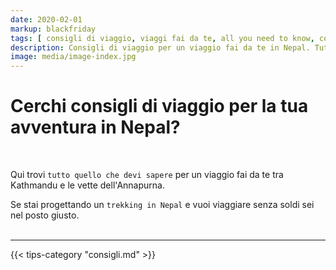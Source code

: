 ```yaml
---
date: 2020-02-01
markup: blackfriday
tags: [ consigli di viaggio, viaggi fai da te, all you need to know, como lake all you need to know, como lake tips, tutto quello che devi sapere ]
description: Consigli di viaggio per un viaggio fai da te in Nepal. Tutto quello che devi sapere per un trekking sull'Annapurna e molto altro. 
image: media/image-index.jpg
---
```


# Cerchi consigli di viaggio per la tua avventura in Nepal? 

<br>

Qui trovi `tutto quello che devi sapere` per un viaggio fai da te tra Kathmandu e le vette dell'Annapurna. 

Se stai progettando un `trekking in Nepal` e vuoi viaggiare senza soldi sei nel posto giusto.
<br><br>

<hr>

{{< tips-category "consigli.md" >}}
